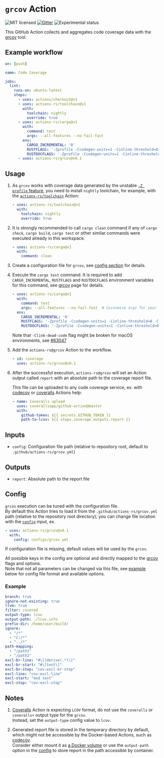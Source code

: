 # `grcov` Action

![MIT licensed](https://img.shields.io/badge/license-MIT-blue.svg)
[![Gitter](https://badges.gitter.im/actions-rs/community.svg)](https://gitter.im/actions-rs/community)
![Experimental status](https://img.shields.io/badge/status-experimental-yellow.svg)

This GitHub Action collects and aggregates code coverage data with the
[grcov](https://github.com/mozilla/grcov) tool.

## Example workflow

```yaml
on: [push]

name: Code Coverage

jobs:
  lint:
    runs-on: ubuntu-latest
    steps:
      - uses: actions/checkout@v1
      - uses: actions-rs/toolchain@v1
        with:
          toolchain: nightly
          override: true
      - uses: actions-rs/cargo@v1
        with:
          command: test
          args: --all-features --no-fail-fast
        env:
          CARGO_INCREMENTAL: '0'
          RUSTFLAGS: '-Zprofile -Ccodegen-units=1 -Cinline-threshold=0 -Clink-dead-code -Coverflow-checks=off -Cpanic=abort -Zpanic_abort_tests'
          RUSTDOCFLAGS: '-Zprofile -Ccodegen-units=1 -Cinline-threshold=0 -Clink-dead-code -Coverflow-checks=off -Cpanic=abort -Zpanic_abort_tests'
      - uses: actions-rs/grcov@v0.1
```

## Usage

1. As `grcov` works with coverage data generated by the unstable [`-Z profile` feature](https://github.com/rust-lang/rust/issues/42524),
    you need to install `nightly` toolchain, for example,
    with the [`actions-rs/toolchain`](https://github.com/actions-rs/toolchain) Action:
    
    ```yaml
    - uses: actions-rs/toolchain@v1
      with:
        toolchain: nightly
        override: true
    ```

2. It is strongly recommended to call `cargo clean` command
    if any of `cargo check`, `cargo build`, `cargo test`
    or other similar commands were executed already in this workspace.

    ```yaml
    - uses: actions-rs/cargo@v1
      with:
        command: clean
    ```

3. Create a configuration file for `grcov`, see [config section](#config) for details.

4. Execute the `cargo test` command.
    It is required to add `CARGO_INCREMENTAL`, `RUSTFLAGS` and `RUSTDOCFLAGS` environment variables
    for this command, see [grcov](https://github.com/mozilla/grcov) page for details.

    ```yaml
    - uses: actions-rs/cargo@v1
      with:
        command: test
        args: --all-features --no-fail-fast  # Customize args for your own needs
      env:
        CARGO_INCREMENTAL: '0'
        RUSTFLAGS: '-Zprofile -Ccodegen-units=1 -Cinline-threshold=0 -Clink-dead-code -Coverflow-checks=off -Cpanic=abort -Zpanic_abort_tests'
        RUSTDOCFLAGS: '-Zprofile -Ccodegen-units=1 -Cinline-threshold=0 -Clink-dead-code -Coverflow-checks=off -Cpanic=abort -Zpanic_abort_tests'
    ```

    Note that `-Clink-dead-code` flag might be broken for macOS environments,
    see [#63047](https://github.com/rust-lang/rust/issues/63047)

5. Add the `actions-rs@grcov` Action to the workflow.

    ```yaml
    - id: coverage  
      uses: actions-rs/grcov@v0.1
    ```

6. After the successful execution, `actions-rs@grcov`
    will set an Action output called `report`
    with an absolute path to the coverage report file.

    This file can be uploaded to any code coverage service,
    ex. with [codecov](https://github.com/marketplace/actions/codecov) or [coveralls](https://github.com/marketplace/actions/coveralls-github-action) Actions help:

    ```yaml
    - name: Coveralls upload
      uses: coverallsapp/github-action@master
      with:
        github-token: ${{ secrets.GITHUB_TOKEN }}
        path-to-lcov: ${{ steps.coverage.outputs.report }}
    ```

## Inputs

* `config`: Configuration file path (relative to repository root, default to `.github/actions-rs/grcov.yml`)

## Outputs

* `report`: Absolute path to the report file

## Config

`grcov` execution can be tuned with the configuration file.\
By default this Action tries to load it from the `.github/actions-rs/grcov.yml` path
(relative to the repository root directory); you can change file location with the [`config`](#inputs) input, ex.

```yaml
- uses: actions-rs/grcov@v0.1
  with:
    config: configs/grcov.yml
```

If configuration file is missing, default values will be used by the `grcov`.

All possible keys in the config are optional and directly mapped
to the [grcov](https://github.com/mozilla/grcov#usage) flags and options.\
Note that not all parameters can be changed via this file, see [example](#example) below
for config file format and available options.

### Example

```yaml
branch: true
ignore-not-existing: true
llvm: true
filter: covered
output-type: lcov
output-path: ./lcov.info
prefix-dir: /home/user/build/
ignore:
  - "/*"
  - "C:/*"
  - "../*"
path-mapping:
  - "/path1"
  - "/path2"
excl-br-line: "#\[(derive(.*)\]"
excl-br-start: "#\[test\]"
excl-br-stop: "cov:excl-br-stop"
excl-line: "cov:excl-line"
excl-start: "mod test"
excl-stop: "cov:excl-stop"
```

## Notes

1. [Coveralls](https://github.com/marketplace/actions/coveralls-github-action) Action is expecting `LCOV` format,
    do not use the `coveralls` or `coveralls+` output type for the `grcov`.\
    Instead, set the `output-type` config value to `lcov`.

2. Generated report file is stored in the temporary directory by default,
    which might not be accessible by the Docker-based Actions,
    such as [codecov](https://github.com/marketplace/actions/codecov).\
    Consider either mount it as [a Docker volume](https://help.github.com/en/articles/workflow-syntax-for-github-actions#jobsjob_idcontainervolumes)
    or use the `output-path` option in the [config](#config)
    to store report in the path accessible by container.
